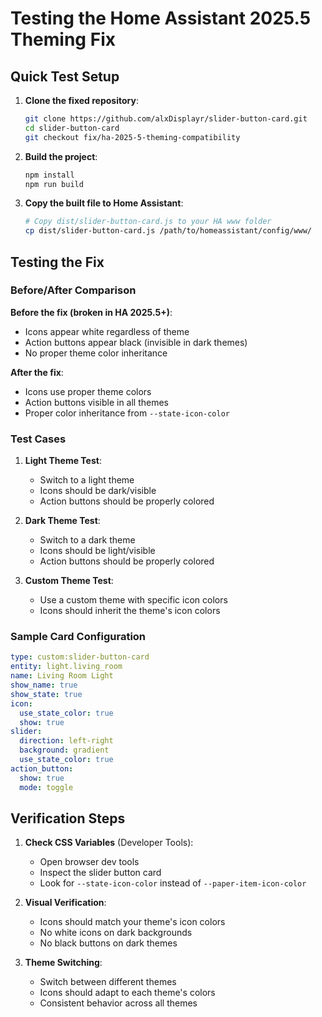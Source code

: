 # Testing the Home Assistant 2025.5 Theming Fix

## Quick Test Setup

1. **Clone the fixed repository**:
   ```bash
   git clone https://github.com/alxDisplayr/slider-button-card.git
   cd slider-button-card
   git checkout fix/ha-2025-5-theming-compatibility
   ```

2. **Build the project**:
   ```bash
   npm install
   npm run build
   ```

3. **Copy the built file to Home Assistant**:
   ```bash
   # Copy dist/slider-button-card.js to your HA www folder
   cp dist/slider-button-card.js /path/to/homeassistant/config/www/
   ```

## Testing the Fix

### Before/After Comparison

**Before the fix (broken in HA 2025.5+)**:
- Icons appear white regardless of theme
- Action buttons appear black (invisible in dark themes)
- No proper theme color inheritance

**After the fix**:
- Icons use proper theme colors
- Action buttons visible in all themes
- Proper color inheritance from `--state-icon-color`

### Test Cases

1. **Light Theme Test**:
   - Switch to a light theme
   - Icons should be dark/visible
   - Action buttons should be properly colored

2. **Dark Theme Test**:
   - Switch to a dark theme  
   - Icons should be light/visible
   - Action buttons should be properly colored

3. **Custom Theme Test**:
   - Use a custom theme with specific icon colors
   - Icons should inherit the theme's icon colors

### Sample Card Configuration

```yaml
type: custom:slider-button-card
entity: light.living_room
name: Living Room Light
show_name: true
show_state: true
icon:
  use_state_color: true
  show: true
slider:
  direction: left-right
  background: gradient
  use_state_color: true
action_button:
  show: true
  mode: toggle
```

## Verification Steps

1. **Check CSS Variables** (Developer Tools):
   - Open browser dev tools
   - Inspect the slider button card
   - Look for `--state-icon-color` instead of `--paper-item-icon-color`

2. **Visual Verification**:
   - Icons should match your theme's icon colors
   - No white icons on dark backgrounds
   - No black buttons on dark themes

3. **Theme Switching**:
   - Switch between different themes
   - Icons should adapt to each theme's colors
   - Consistent behavior across all themes
